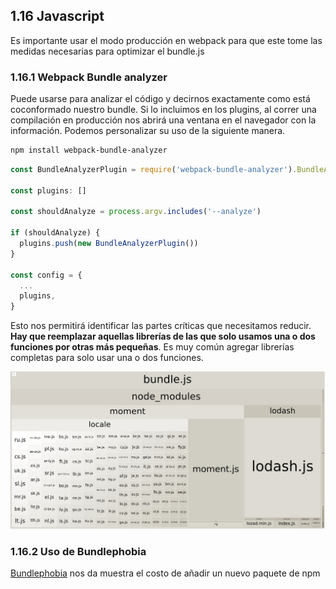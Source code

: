 ## 1.16 Javascript

Es importante usar el modo producción en webpack para que este tome las
medidas necesarias para optimizar el bundle.js

### 1.16.1 Webpack Bundle analyzer

Puede usarse para analizar el código y decirnos exactamente como está
coconformado nuestro bundle. Si lo incluimos en los plugins, al correr
una compilación en producción nos abrirá una ventana en el navegador con
la información. Podemos personalizar su uso de la siguiente manera.

``` bash
npm install webpack-bundle-analyzer
```

``` javascript
const BundleAnalyzerPlugin = require('webpack-bundle-analyzer').BundleAnalyzerPlugin

const plugins: []

const shouldAnalyze = process.argv.includes('--analyze')

if (shouldAnalyze) {
  plugins.push(new BundleAnalyzerPlugin())
}

const config = {
  ...
  plugins,
}
```

Esto nos permitirá identificar las partes críticas que necesitamos
reducir. **Hay que reemplazar aquellas librerías de las que solo usamos
una o dos funciones por otras más pequeñas**. Es muy común agregar
librerías completas para solo usar una o dos funciones.

![image](Notes/WebPerformance/img/bundleAnalyzerPlugin.jpg)

### 1.16.2 Uso de Bundlephobia

[Bundlephobia](https://bundlephobia.com/) nos da muestra el costo de
añadir un nuevo paquete de npm

